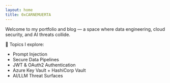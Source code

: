 ```yaml
---
layout: home
title: 0xCARNEMUERTA
---
```


Welcome to my portfolio and blog — a space where data engineering, cloud security, and AI threats collide.

🧪 Topics I explore:
- Prompt Injection
- Secure Data Pipelines
- JWT & OAuth2 Authentication
- Azure Key Vault + HashiCorp Vault
- AI/LLM Threat Surfaces
